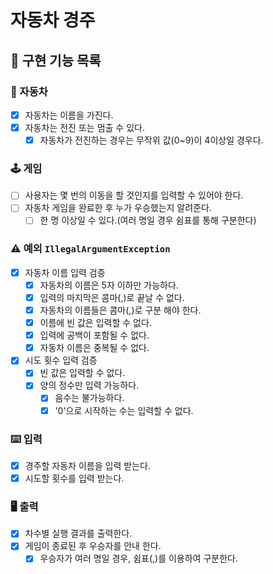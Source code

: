 # 자동차 경주

## 📌 구현 기능 목록 

### 🚗 자동차
- [x] 자동차는 이름을 가진다.
- [x] 자동차는 전진 또는 멈출 수 있다.
  - [x] 자동차가 전진하는 경우는  무작위 값(0~9)이 4이상일 경우다.

### 🕹️ 게임
- [ ] 사용자는 몇 번의 이동을 할 것인지를 입력할 수 있어야 한다.
- [ ] 자동차 게임을 완료한 후 누가 우승했는지 알려준다.
  - [ ] 한 명 이상일 수 있다.(여러 명일 경우 쉼표를 통해 구분한다)

### ⚠️ 예외  ```IllegalArgumentException```
- [x] 자동차 이름 입력 검증
  - [x] 자동차의 이름은 5자 이하만 가능하다. 
  - [x] 입력의 마지막은 콤마(,)로 끝날 수 없다.
  - [x] 자동차의 이름들은 콤마(,)로 구분 해야 한다.
  - [x] 이름에 빈 값은 입력할 수 없다.
  - [x] 입력에 공백이 포함될 수 없다.
  - [x] 자동차 이름은 중복될 수 없다.
- [x] 시도 횟수 입력 검증
  - [x] 빈 값은 입력할 수 없다.
  - [x] 양의 정수만 입력 가능하다.
    - [x] 음수는 불가능하다.
    - [x] '0'으로 시작하는 수는 입력할 수 없다.

### ⌨️ 입력
- [x] 경주할 자동차 이름을 입력 받는다.
- [x] 시도할 횟수를 입력 받는다.

### 🖥️ 출력
- [x] 차수별 실행 결과를 출력한다.
- [x] 게임이 종료된 후 우승자를 안내 한다.
  - [x] 우승자가 여러 명일 경우, 쉼표(,)를 이용하여 구분한다.